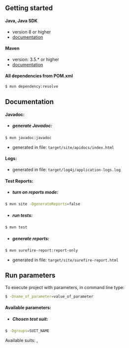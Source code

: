 
## Getting started  
  

#### Java, Java SDK  
* version 8 or higher  
* [documentation](https://docs.oracle.com/javase/8/docs/)  
  
#### Maven  
* version: 3.5.*  or higher
* [documentation](http://maven.apache.org/guides/)  
  
#### All dependencies from POM.xml  
```sh  
$ mvn dependency:resolve  
```  
  
## Documentation  
#### Javadoc:
* ##### generate Javadoc:
```sh  
$ mvn javadoc:javadoc  
```  
* generated in file: 
```target/site/apidocs/index.html```
#### Logs:
* generated in file: 
```target/log4j/application-logs.log```

#### Test Reports:  
* ##### turn on reports mode:
```sh  
$ mvn site -DgenerateReports=false  
```  
* ##### run tests: 
```sh  
$ mvn test 
```  
* ##### generate reports:
```sh  
$ mvn surefire-report:report-only 
```  
* generated in file: 
```target/site/surefire-report.html```

## Run parameters  
To execute project with parameters, in command line type:   
```sh  
$ -Dname_of_parameter=value_of_parameter  
```  
#### Available parameters:

* ##### Chosen test suit:
```sh  
$ -Dgroups=SUIT_NAME
```  
Available suits: ,